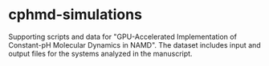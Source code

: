 # cphmd-simulations
Supporting scripts and data for "GPU-Accelerated Implementation of Constant-pH Molecular Dynamics in NAMD". The dataset includes input and output files for the systems analyzed in the manuscript.
